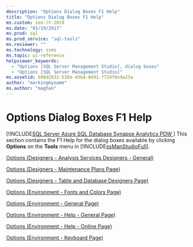 ```yaml
---
description: "Options Dialog Boxes F1 Help"
title: "Options Dialog Boxes F1 Help"
ms.custom: seo-lt-2019
ms.date: "01/19/2017"
ms.prod: sql
ms.prod_service: "sql-tools"
ms.reviewer: ""
ms.technology: ssms
ms.topic: ui-reference
helpviewer_keywords: 
  - "Options [SQL Server Management Studio], dialog boxes"
  - "Options [SQL Server Management Studio]"
ms.assetid: b98d2631-530a-43b4-8491-f724f8e4a23a
author: "markingmyname"
ms.author: "maghan"
---
```

# Options Dialog Boxes F1 Help
[!INCLUDE[SQL Server Azure SQL Database Synapse Analytics PDW ](../../includes/applies-to-version/sql-asdb-asdbmi-asa-pdw.md)]
This section contains the F1 Help for the dialog boxes available by clicking **Options** on the **Tools** menu in [!INCLUDE[ssManStudioFull](../../includes/ssmanstudiofull-md.md)].  
  
[Options &#40;Designers - Analysis Services Designers - General&#41;](../../ssms/menu-help/options-designers-analysis-services-designers-general.md)  
  
[Options &#40;Designers - Maintenance Plans Page&#41;](../../ssms/menu-help/options-designers-maintenance-plans-page.md)  
  
[Options &#40;Designers - Table and Database Designers Page&#41;](../../ssms/menu-help/options-designers-table-and-database-designers-page.md)  
  
[Options &#40;Environment - Fonts and Colors Page&#41;](../../ssms/menu-help/options-environment-fonts-and-colors-page.md)  
  
[Options &#40;Environment - General Page&#41;](../../ssms/menu-help/options-environment-general-page.md)  
  
[Options &#40;Environment - Help - General Page&#41;](../../ssms/menu-help/options-environment-help-general-page.md)  
  
[Options &#40;Environment - Help - Online Page&#41;](../../ssms/menu-help/options-environment-help-online-page.md)  
  
[Options &#40;Environment - Keyboard Page&#41;](../../ssms/menu-help/options-environment-keyboard-page.md)  